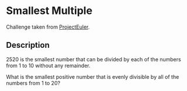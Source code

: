 # Smallest Multiple
Challenge taken from [ProjectEuler](https://projecteuler.net/problem=5).

## Description
2520 is the smallest number that can be divided by each of the numbers from 1 to 10 without any remainder.

What is the smallest positive number that is evenly divisible by all of the numbers from 1 to 20?